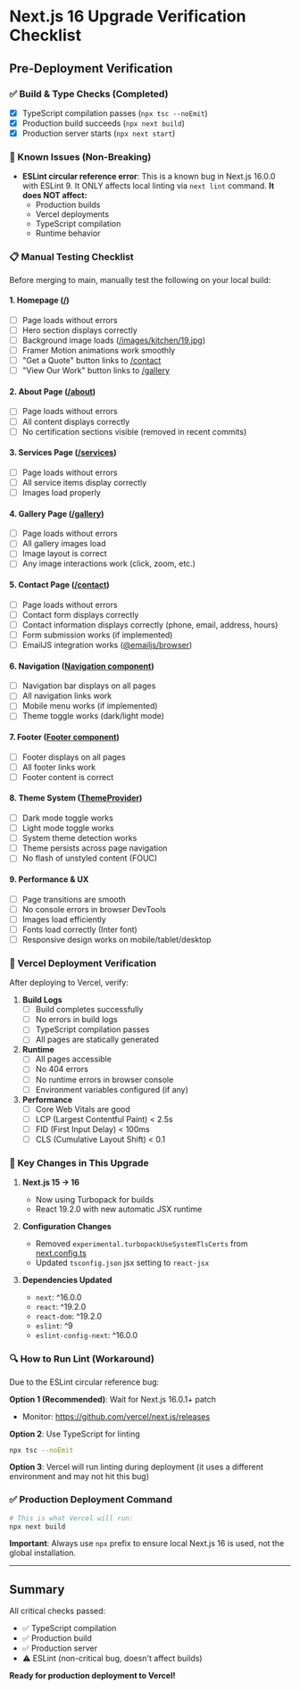 # Next.js 16 Upgrade Verification Checklist

## Pre-Deployment Verification

### ✅ Build & Type Checks (Completed)
- [x] TypeScript compilation passes (`npx tsc --noEmit`)
- [x] Production build succeeds (`npx next build`)
- [x] Production server starts (`npx next start`)

### 🔧 Known Issues (Non-Breaking)
- **ESLint circular reference error**: This is a known bug in Next.js 16.0.0 with ESLint 9. It ONLY affects local linting via `next lint` command. **It does NOT affect:**
  - Production builds
  - Vercel deployments
  - TypeScript compilation
  - Runtime behavior

### 📋 Manual Testing Checklist

Before merging to main, manually test the following on your local build:

#### 1. **Homepage** ([/](http://localhost:3000))
   - [ ] Page loads without errors
   - [ ] Hero section displays correctly
   - [ ] Background image loads ([/images/kitchen/19.jpg](src/app/page.tsx#L14))
   - [ ] Framer Motion animations work smoothly
   - [ ] "Get a Quote" button links to [/contact](http://localhost:3000/contact)
   - [ ] "View Our Work" button links to [/gallery](http://localhost:3000/gallery)

#### 2. **About Page** ([/about](http://localhost:3000/about))
   - [ ] Page loads without errors
   - [ ] All content displays correctly
   - [ ] No certification sections visible (removed in recent commits)

#### 3. **Services Page** ([/services](http://localhost:3000/services))
   - [ ] Page loads without errors
   - [ ] All service items display correctly
   - [ ] Images load properly

#### 4. **Gallery Page** ([/gallery](http://localhost:3000/gallery))
   - [ ] Page loads without errors
   - [ ] All gallery images load
   - [ ] Image layout is correct
   - [ ] Any image interactions work (click, zoom, etc.)

#### 5. **Contact Page** ([/contact](http://localhost:3000/contact))
   - [ ] Page loads without errors
   - [ ] Contact form displays correctly
   - [ ] Contact information displays correctly (phone, email, address, hours)
   - [ ] Form submission works (if implemented)
   - [ ] EmailJS integration works ([@emailjs/browser](package.json#L12))

#### 6. **Navigation** ([Navigation component](src/components/navigation.tsx))
   - [ ] Navigation bar displays on all pages
   - [ ] All navigation links work
   - [ ] Mobile menu works (if implemented)
   - [ ] Theme toggle works (dark/light mode)

#### 7. **Footer** ([Footer component](src/components/Footer.tsx))
   - [ ] Footer displays on all pages
   - [ ] All footer links work
   - [ ] Footer content is correct

#### 8. **Theme System** ([ThemeProvider](src/components/theme-provider.tsx))
   - [ ] Dark mode toggle works
   - [ ] Light mode toggle works
   - [ ] System theme detection works
   - [ ] Theme persists across page navigation
   - [ ] No flash of unstyled content (FOUC)

#### 9. **Performance & UX**
   - [ ] Page transitions are smooth
   - [ ] No console errors in browser DevTools
   - [ ] Images load efficiently
   - [ ] Fonts load correctly (Inter font)
   - [ ] Responsive design works on mobile/tablet/desktop

### 🚀 Vercel Deployment Verification

After deploying to Vercel, verify:

1. **Build Logs**
   - [ ] Build completes successfully
   - [ ] No errors in build logs
   - [ ] TypeScript compilation passes
   - [ ] All pages are statically generated

2. **Runtime**
   - [ ] All pages accessible
   - [ ] No 404 errors
   - [ ] No runtime errors in browser console
   - [ ] Environment variables configured (if any)

3. **Performance**
   - [ ] Core Web Vitals are good
   - [ ] LCP (Largest Contentful Paint) < 2.5s
   - [ ] FID (First Input Delay) < 100ms
   - [ ] CLS (Cumulative Layout Shift) < 0.1

### 📝 Key Changes in This Upgrade

1. **Next.js 15 → 16**
   - Now using Turbopack for builds
   - React 19.2.0 with new automatic JSX runtime

2. **Configuration Changes**
   - Removed `experimental.turbopackUseSystemTlsCerts` from [next.config.ts](next.config.ts)
   - Updated `tsconfig.json` jsx setting to `react-jsx`

3. **Dependencies Updated**
   - `next`: ^16.0.0
   - `react`: ^19.2.0
   - `react-dom`: ^19.2.0
   - `eslint`: ^9
   - `eslint-config-next`: ^16.0.0

### 🔍 How to Run Lint (Workaround)

Due to the ESLint circular reference bug:

**Option 1 (Recommended)**: Wait for Next.js 16.0.1+ patch
- Monitor: https://github.com/vercel/next.js/releases

**Option 2**: Use TypeScript for linting
```bash
npx tsc --noEmit
```

**Option 3**: Vercel will run linting during deployment (it uses a different environment and may not hit this bug)

### ✅ Production Deployment Command

```bash
# This is what Vercel will run:
npx next build
```

**Important**: Always use `npx` prefix to ensure local Next.js 16 is used, not the global installation.

---

## Summary

All critical checks passed:
- ✅ TypeScript compilation
- ✅ Production build
- ✅ Production server
- ⚠️ ESLint (non-critical bug, doesn't affect builds)

**Ready for production deployment to Vercel!**
